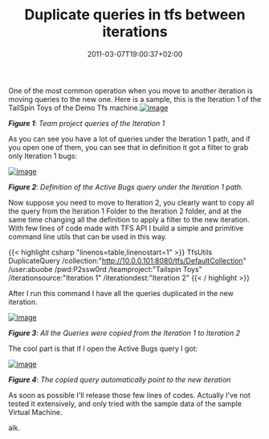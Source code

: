 ﻿---
title: "Duplicate queries in tfs between iterations"
description: ""
date: 2011-03-07T19:00:37+02:00
draft: false
tags: [Team Foundation Server]
categories: [Team Foundation Server]
---
One of the most common operation when you move to another iteration is moving queries to the new one. Here is a sample, this is the Iteration 1 of the TailSpin Toys of the Demo Tfs machine.[![image](https://www.codewrecks.com/blog/wp-content/uploads/2011/03/image_thumb.png "image")](https://www.codewrecks.com/blog/wp-content/uploads/2011/03/image.png)

 ***Figure 1***: *Team project queries of the Iteration 1*

As you can see you have a lot of queries under the Iteration 1 path, and if you open one of them, you can see that in definition it got a filter to grab only Iteration 1 bugs:

[![image](https://www.codewrecks.com/blog/wp-content/uploads/2011/03/image_thumb1.png "image")](https://www.codewrecks.com/blog/wp-content/uploads/2011/03/image1.png)

 ***Figure 2***: *Definition of the Active Bugs query under the Iteration 1 path.*

Now suppose you need to move to Iteration 2, you clearly want to copy all the query from the Iteration 1 Folder to the Iteration 2 folder, and at the same time changing all the definition to apply a filter to the new iteration. With few lines of code made with TFS API I build a simple and primitive command line utils that can be used in this way.

{{< highlight csharp "linenos=table,linenostart=1" >}}
TfsUtils
DuplicateQuery
/collection:"http://10.0.0.101:8080/tfs/DefaultCollection"
/user:abuobe
/pwd:P2ssw0rd
/teamproject:"Tailspin Toys"
/iterationsource:"Iteration 1"
/iterationdest:"Iteration 2"
{{< / highlight >}}

After I run this command I have all the queries duplicated in the new iteration.

[![image](https://www.codewrecks.com/blog/wp-content/uploads/2011/03/image_thumb2.png "image")](https://www.codewrecks.com/blog/wp-content/uploads/2011/03/image2.png)

 ***Figure 3***: *All the Queries were copied from the Iteration 1 to Iteration 2*

The cool part is that if I open the Active Bugs query I got:

[![image](https://www.codewrecks.com/blog/wp-content/uploads/2011/03/image_thumb3.png "image")](https://www.codewrecks.com/blog/wp-content/uploads/2011/03/image3.png)

 ***Figure 4***: *The copied query automatically point to the new iteration*

As soon as possible I'll release those few lines of codes. Actually I've not tested it extensively, and only tried with the sample data of the sample Virtual Machine.

alk.
